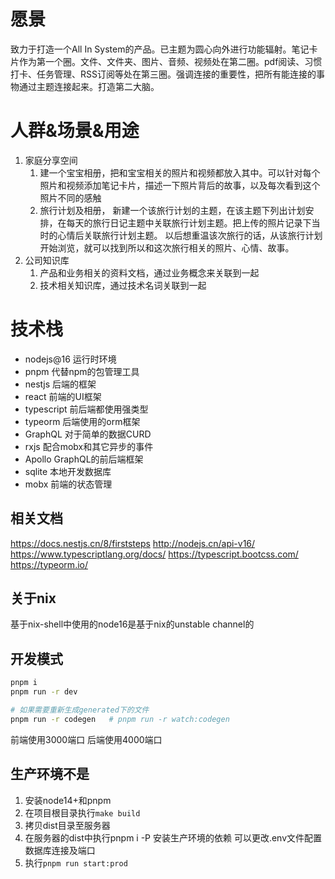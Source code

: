 # 愿景
致力于打造一个All In System的产品。已主题为圆心向外进行功能辐射。笔记卡片作为第一个圈。文件、文件夹、图片、音频、视频处在第二圈。pdf阅读、习惯打卡、任务管理、RSS订阅等处在第三圈。强调连接的重要性，把所有能连接的事物通过主题连接起来。打造第二大脑。

# 人群&场景&用途
1. 家庭分享空间
   1. 建一个宝宝相册，把和宝宝相关的照片和视频都放入其中。可以针对每个照片和视频添加笔记卡片，描述一下照片背后的故事，以及每次看到这个照片不同的感触
   2. 旅行计划及相册， 新建一个该旅行计划的主题，在该主题下列出计划安排，在每天的旅行日记主题中关联旅行计划主题。把上传的照片记录下当时的心情后关联旅行计划主题。 以后想重温该次旅行的话，从该旅行计划开始浏览，就可以找到所以和这次旅行相关的照片、心情、故事。
2. 公司知识库
   1. 产品和业务相关的资料文档，通过业务概念来关联到一起
   2. 技术相关知识库，通过技术名词关联到一起
   

# 技术栈
- nodejs@16 运行时环境
- pnpm 代替npm的包管理工具
- nestjs 后端的框架
- react 前端的UI框架
- typescript 前后端都使用强类型
- typeorm 后端使用的orm框架
- GraphQL 对于简单的数据CURD
- rxjs 配合mobx和其它异步的事件
- Apollo GraphQL的前后端框架
- sqlite 本地开发数据库
- mobx 前端的状态管理


## 相关文档
https://docs.nestjs.cn/8/firststeps
http://nodejs.cn/api-v16/
https://www.typescriptlang.org/docs/
https://typescript.bootcss.com/
https://typeorm.io/

## 关于nix
基于nix-shell中使用的node16是基于nix的unstable channel的

## 开发模式
```bash
pnpm i
pnpm run -r dev

# 如果需要重新生成generated下的文件
pnpm run -r codegen   # pnpm run -r watch:codegen
```

前端使用3000端口
后端使用4000端口


## 生产环境不是
1. 安装node14+和pnpm
2. 在项目根目录执行`make build`
3. 拷贝dist目录至服务器
4. 在服务器的dist中执行pnpm i -P 安装生产环境的依赖
   可以更改.env文件配置数据库连接及端口
5. 执行`pnpm run start:prod`